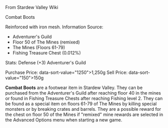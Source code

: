 From Stardew Valley Wiki

Combat Boots

Reinforced with iron mesh. Information Source:

- Adventurer's Guild
- Floor 50 of The Mines (remixed)
- The Mines (Floors 61-79)
- Fishing Treasure Chest (0.012%)

Stats: Defense (+3) Adventurer's Guild

Purchase Price: data-sort-value="1250"&gt;1,250g Sell Price: data-sort-value="150"&gt;150g

**Combat Boots** are a footwear item in Stardew Valley. They can be purchased from the Adventurer's Guild after reaching floor 40 in the mines or found in Fishing Treasure Chests after reaching Fishing level 2. They can be found as a special item on floors 61-79 of The Mines by killing special monsters or by breaking crates and barrels. They are a possible reward for the chest on floor 50 of the Mines if "remixed" mine rewards are selected in the Advanced Options menu when starting a new game.